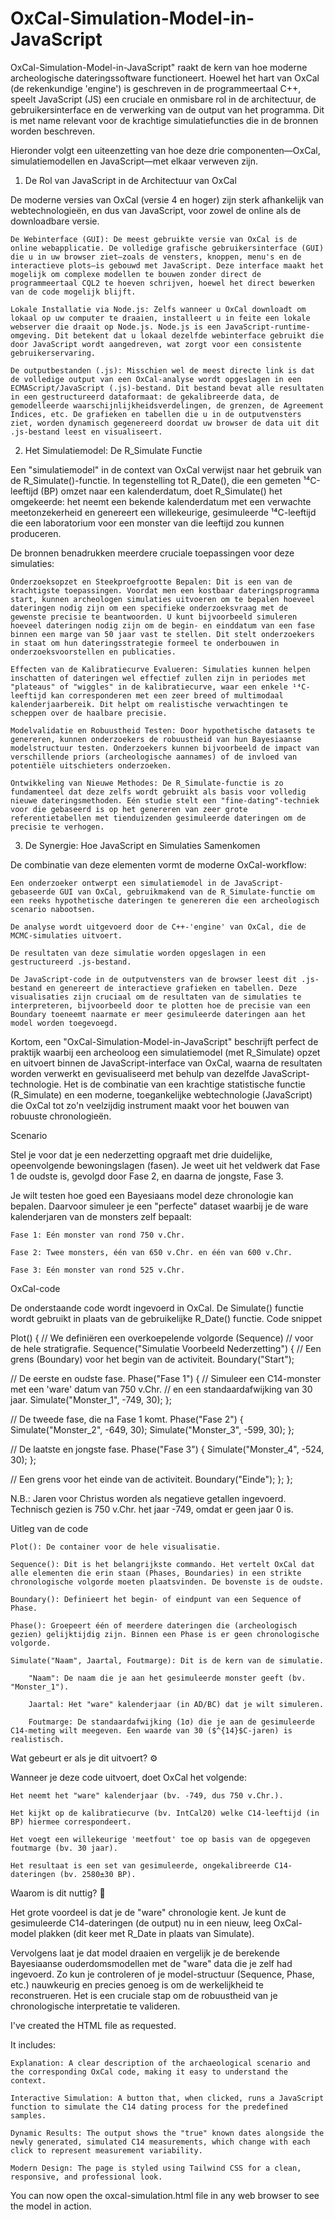 # OxCal-Simulation-Model-in-JavaScript

OxCal-Simulation-Model-in-JavaScript" raakt de kern van hoe moderne archeologische dateringssoftware functioneert. Hoewel het hart van OxCal (de rekenkundige 'engine') is geschreven in de programmeertaal C++, speelt JavaScript (JS) een cruciale en onmisbare rol in de architectuur, de gebruikersinterface en de verwerking van de output van het programma. Dit is met name relevant voor de krachtige simulatiefuncties die in de bronnen worden beschreven.

Hieronder volgt een uiteenzetting van hoe deze drie componenten—OxCal, simulatiemodellen en JavaScript—met elkaar verweven zijn.

1. De Rol van JavaScript in de Architectuur van OxCal

De moderne versies van OxCal (versie 4 en hoger) zijn sterk afhankelijk van webtechnologieën, en dus van JavaScript, voor zowel de online als de downloadbare versie.

    De Webinterface (GUI): De meest gebruikte versie van OxCal is de online webapplicatie. De volledige grafische gebruikersinterface (GUI) die u in uw browser ziet—zoals de vensters, knoppen, menu's en de interactieve plots—is gebouwd met JavaScript. Deze interface maakt het mogelijk om complexe modellen te bouwen zonder direct de programmeertaal CQL2 te hoeven schrijven, hoewel het direct bewerken van de code mogelijk blijft.

    Lokale Installatie via Node.js: Zelfs wanneer u OxCal downloadt om lokaal op uw computer te draaien, installeert u in feite een lokale webserver die draait op Node.js. Node.js is een JavaScript-runtime-omgeving. Dit betekent dat u lokaal dezelfde webinterface gebruikt die door JavaScript wordt aangedreven, wat zorgt voor een consistente gebruikerservaring.

    De outputbestanden (.js): Misschien wel de meest directe link is dat de volledige output van een OxCal-analyse wordt opgeslagen in een ECMAScript/JavaScript (.js)-bestand. Dit bestand bevat alle resultaten in een gestructureerd dataformaat: de gekalibreerde data, de gemodelleerde waarschijnlijkheidsverdelingen, de grenzen, de Agreement Indices, etc. De grafieken en tabellen die u in de outputvensters ziet, worden dynamisch gegenereerd doordat uw browser de data uit dit .js-bestand leest en visualiseert.

2. Het Simulatiemodel: De R_Simulate Functie

Een "simulatiemodel" in de context van OxCal verwijst naar het gebruik van de R_Simulate()-functie. In tegenstelling tot R_Date(), die een gemeten ¹⁴C-leeftijd (BP) omzet naar een kalenderdatum, doet R_Simulate() het omgekeerde: het neemt een bekende kalenderdatum met een verwachte meetonzekerheid en genereert een willekeurige, gesimuleerde ¹⁴C-leeftijd die een laboratorium voor een monster van die leeftijd zou kunnen produceren.

De bronnen benadrukken meerdere cruciale toepassingen voor deze simulaties:

    Onderzoeksopzet en Steekproefgrootte Bepalen: Dit is een van de krachtigste toepassingen. Voordat men een kostbaar dateringsprogramma start, kunnen archeologen simulaties uitvoeren om te bepalen hoeveel dateringen nodig zijn om een specifieke onderzoeksvraag met de gewenste precisie te beantwoorden. U kunt bijvoorbeeld simuleren hoeveel dateringen nodig zijn om de begin- en einddatum van een fase binnen een marge van 50 jaar vast te stellen. Dit stelt onderzoekers in staat om hun dateringsstrategie formeel te onderbouwen in onderzoeksvoorstellen en publicaties.

    Effecten van de Kalibratiecurve Evalueren: Simulaties kunnen helpen inschatten of dateringen wel effectief zullen zijn in periodes met "plateaus" of "wiggles" in de kalibratiecurve, waar een enkele ¹⁴C-leeftijd kan corresponderen met een zeer breed of multimodaal kalenderjaarbereik. Dit helpt om realistische verwachtingen te scheppen over de haalbare precisie.

    Modelvalidatie en Robuustheid Testen: Door hypothetische datasets te genereren, kunnen onderzoekers de robuustheid van hun Bayesiaanse modelstructuur testen. Onderzoekers kunnen bijvoorbeeld de impact van verschillende priors (archeologische aannames) of de invloed van potentiële uitschieters onderzoeken.

    Ontwikkeling van Nieuwe Methodes: De R_Simulate-functie is zo fundamenteel dat deze zelfs wordt gebruikt als basis voor volledig nieuwe dateringsmethoden. Eén studie stelt een "fine-dating"-techniek voor die gebaseerd is op het genereren van zeer grote referentietabellen met tienduizenden gesimuleerde dateringen om de precisie te verhogen.

3. De Synergie: Hoe JavaScript en Simulaties Samenkomen

De combinatie van deze elementen vormt de moderne OxCal-workflow:

    Een onderzoeker ontwerpt een simulatiemodel in de JavaScript-gebaseerde GUI van OxCal, gebruikmakend van de R_Simulate-functie om een reeks hypothetische dateringen te genereren die een archeologisch scenario nabootsen.

    De analyse wordt uitgevoerd door de C++-'engine' van OxCal, die de MCMC-simulaties uitvoert.

    De resultaten van deze simulatie worden opgeslagen in een gestructureerd .js-bestand.

    De JavaScript-code in de outputvensters van de browser leest dit .js-bestand en genereert de interactieve grafieken en tabellen. Deze visualisaties zijn cruciaal om de resultaten van de simulaties te interpreteren, bijvoorbeeld door te plotten hoe de precisie van een Boundary toeneemt naarmate er meer gesimuleerde dateringen aan het model worden toegevoegd.

Kortom, een "OxCal-Simulation-Model-in-JavaScript" beschrijft perfect de praktijk waarbij een archeoloog een simulatiemodel (met R_Simulate) opzet en uitvoert binnen de JavaScript-interface van OxCal, waarna de resultaten worden verwerkt en gevisualiseerd met behulp van dezelfde JavaScript-technologie. Het is de combinatie van een krachtige statistische functie (R_Simulate) en een moderne, toegankelijke webtechnologie (JavaScript) die OxCal tot zo'n veelzijdig instrument maakt voor het bouwen van robuuste chronologieën.

Scenario

Stel je voor dat je een nederzetting opgraaft met drie duidelijke, opeenvolgende bewoningslagen (fasen). Je weet uit het veldwerk dat Fase 1 de oudste is, gevolgd door Fase 2, en daarna de jongste, Fase 3.

Je wilt testen hoe goed een Bayesiaans model deze chronologie kan bepalen. Daarvoor simuleer je een "perfecte" dataset waarbij je de ware kalenderjaren van de monsters zelf bepaalt:

    Fase 1: Eén monster van rond 750 v.Chr.

    Fase 2: Twee monsters, één van 650 v.Chr. en één van 600 v.Chr.

    Fase 3: Eén monster van rond 525 v.Chr.

OxCal-code

De onderstaande code wordt ingevoerd in OxCal. De Simulate() functie wordt gebruikt in plaats van de gebruikelijke R_Date() functie.
Code snippet

Plot()
{
 // We definiëren een overkoepelende volgorde (Sequence)
 // voor de hele stratigrafie.
 Sequence("Simulatie Voorbeeld Nederzetting")
 {
  // Een grens (Boundary) voor het begin van de activiteit.
  Boundary("Start");

  // De eerste en oudste fase.
  Phase("Fase 1")
  {
   // Simuleer een C14-monster met een 'ware' datum van 750 v.Chr.
   // en een standaardafwijking van 30 jaar.
   Simulate("Monster_1", -749, 30);
  };

  // De tweede fase, die na Fase 1 komt.
  Phase("Fase 2")
  {
   Simulate("Monster_2", -649, 30);
   Simulate("Monster_3", -599, 30);
  };

  // De laatste en jongste fase.
  Phase("Fase 3")
  {
   Simulate("Monster_4", -524, 30);
  };

  // Een grens voor het einde van de activiteit.
  Boundary("Einde");
 };
};

N.B.: Jaren voor Christus worden als negatieve getallen ingevoerd. Technisch gezien is 750 v.Chr. het jaar -749, omdat er geen jaar 0 is.

Uitleg van de code

    Plot(): De container voor de hele visualisatie.

    Sequence(): Dit is het belangrijkste commando. Het vertelt OxCal dat alle elementen die erin staan (Phases, Boundaries) in een strikte chronologische volgorde moeten plaatsvinden. De bovenste is de oudste.

    Boundary(): Definieert het begin- of eindpunt van een Sequence of Phase.

    Phase(): Groepeert één of meerdere dateringen die (archeologisch gezien) gelijktijdig zijn. Binnen een Phase is er geen chronologische volgorde.

    Simulate("Naam", Jaartal, Foutmarge): Dit is de kern van de simulatie.

        "Naam": De naam die je aan het gesimuleerde monster geeft (bv. "Monster_1").

        Jaartal: Het "ware" kalenderjaar (in AD/BC) dat je wilt simuleren.

        Foutmarge: De standaardafwijking (1σ) die je aan de gesimuleerde C14-meting wilt meegeven. Een waarde van 30 ($^{14}$C-jaren) is realistisch.

Wat gebeurt er als je dit uitvoert? ⚙️

Wanneer je deze code uitvoert, doet OxCal het volgende:

    Het neemt het "ware" kalenderjaar (bv. -749, dus 750 v.Chr.).

    Het kijkt op de kalibratiecurve (bv. IntCal20) welke C14-leeftijd (in BP) hiermee correspondeert.

    Het voegt een willekeurige 'meetfout' toe op basis van de opgegeven foutmarge (bv. 30 jaar).

    Het resultaat is een set van gesimuleerde, ongekalibreerde C14-dateringen (bv. 2580±30 BP).

Waarom is dit nuttig? 🤔

Het grote voordeel is dat je de "ware" chronologie kent. Je kunt de gesimuleerde C14-dateringen (de output) nu in een nieuw, leeg OxCal-model plakken (dit keer met R_Date in plaats van Simulate).

Vervolgens laat je dat model draaien en vergelijk je de berekende Bayesiaanse ouderdomsmodellen met de "ware" data die je zelf had ingevoerd. Zo kun je controleren of je model-structuur (Sequence, Phase, etc.) nauwkeurig en precies genoeg is om de werkelijkheid te reconstrueren. Het is een cruciale stap om de robuustheid van je chronologische interpretatie te valideren.

I've created the HTML file as requested.

It includes:

    Explanation: A clear description of the archaeological scenario and the corresponding OxCal code, making it easy to understand the context.

    Interactive Simulation: A button that, when clicked, runs a JavaScript function to simulate the C14 dating process for the predefined samples.

    Dynamic Results: The output shows the "true" known dates alongside the newly generated, simulated C14 measurements, which change with each click to represent measurement variability.

    Modern Design: The page is styled using Tailwind CSS for a clean, responsive, and professional look.

You can now open the oxcal-simulation.html file in any web browser to see the model in action.
